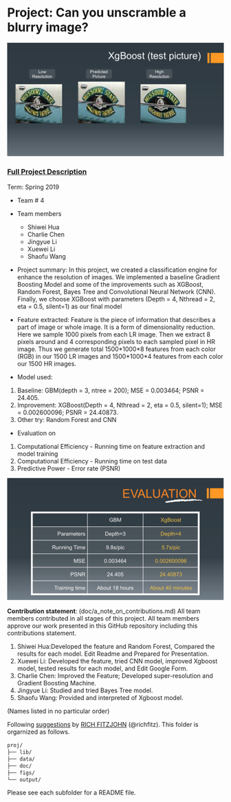 # Project: Can you unscramble a blurry image? 
![image](figs/example2.png)

### [Full Project Description](doc/project3_desc.md)

Term: Spring 2019

+ Team # 4
+ Team members
	+ Shiwei Hua
	+ Charlie Chen
	+ Jingyue Li
	+ Xuewei Li
	+ Shaofu Wang

+ Project summary: In this project, we created a classification engine for enhance the resolution of images. We implemented a baseline Gradient Boosting Model and some of the improvements such as XGBoost, Random Forest, Bayes Tree and Convolutional Neural Network (CNN). Finally, we choose XGBoost with parameters (Depth = 4, Nthread = 2, eta = 0.5, silent=1) as our final model

+ Feature extracted: Feature is the piece of information that describes a part of image or whole image. It is a form of dimensionality reduction. Here we sample 1000 pixels from each LR image. Then we extract 8 pixels around and 4 corresponding pixels to each sampled pixel in HR image. Thus we generate total 1500\*1000\*8 features from each color (RGB) in our 1500 LR images and 1500\*1000\*4 features from each color our 1500 HR images. 

+ Model used:

1.  Baseline: GBM(depth = 3, ntree = 200); MSE = 0.003464; PSNR = 24.405.
2.  Improvement: XGBoost(Depth = 4, Nthread = 2, eta = 0.5, silent=1); MSE = 0.002600096; PSNR = 24.40873.
3.  Other try: Random Forest and CNN

+ Evaluation on
1.  Computational Efficiency - Running time on feature extraction and model training
2.  Computational Efficiency - Running time on test data 
3.  Predictive Power - Error rate (PSNR)

![image](figs/example4.png)
	
**Contribution statement**: (doc/a_note_on_contributions.md) All team members contributed in all stages of this project. All team members approve our work presented in this GitHub repository including this contributions statement. 

1. Shiwei Hua:Developed the feature and Random Forest, Compared the results for each model. Edit Readme and Prepared for Presentation.
2. Xuewei Li: Developed the feature, tried CNN model, improved Xgboost model, tested results for each model, and Edit Google Form.
3. Charlie Chen: Improved the Feature; Developed super-resolution and Gradient Boosting Machine.
4. Jingyue Li: Studied and tried Bayes Tree model.
5. Shaofu Wang: Provided and interpreted of Xgboost model.

(Names listed in no particular order)

Following [suggestions](http://nicercode.github.io/blog/2013-04-05-projects/) by [RICH FITZJOHN](http://nicercode.github.io/about/#Team) (@richfitz). This folder is orgarnized as follows.

```
proj/
├── lib/
├── data/
├── doc/
├── figs/
└── output/
```

Please see each subfolder for a README file.
